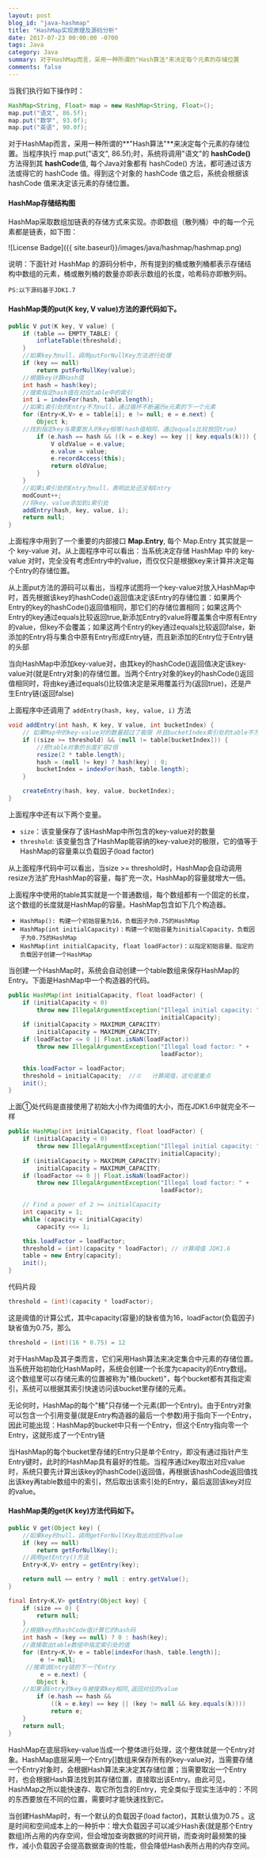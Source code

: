 ```yaml
---
layout: post
blog_id: "java-hashmap"
title: "HashMap实现原理及源码分析"
date: 2017-07-23 00:00:00 -0700
tags: Java
category: Java
summary: 对于HashMap而言，采用一种所谓的"Hash算法"来决定每个元素的存储位置
comments: false
---
```


当我们执行如下操作时：

```java
HashMap<String, Float> map = new HashMap<String, Float>();
map.put("语文", 86.5f);
map.put("数学", 93.0f);
map.put("英语", 90.0f);
```

对于HashMap而言，采用一种所谓的**"Hash算法"**来决定每个元素的存储位置。当程序执行 map.put("语文", 86.5f);时，系统将调用"语文"的 **hashCode()** 方法得到其 **hashCode**值, 每个Java对象都有 hashCode() 方法，都可通过该方法或得它的 hashCode 值。得到这个对象的 hashCode 值之后，系统会根据该 hashCode 值来决定该元素的存储位置。

#### HashMap存储结构图

HashMap采取数组加链表的存储方式来实现。亦即数组（散列桶）中的每一个元素都是链表，如下图：

![License Badge]({{ site.baseurl}}/images/java/hashmap/hashmap.png)

说明：下面针对 HashMap 的源码分析中，所有提到的桶或散列桶都表示存储结构中数组的元素，桶或散列桶的数量亦即表示数组的长度，哈希码亦即散列码。 

`PS:以下源码基于JDK1.7`

#### HashMap类的put(K key, V value)方法的源代码如下。

```java
public V put(K key, V value) {
    if (table == EMPTY_TABLE) {
        inflateTable(threshold);
    }
    //如果key为null，调用putForNullKey方法进行处理
    if (key == null)
        return putForNullKey(value);
    //根据key计算Hash值
    int hash = hash(key);
    //搜索指定hash值在对应table中的索引
    int i = indexFor(hash, table.length);
    //如果i索引处的Entry不为null，通过循环不断遍历e元素的下一个元素
    for (Entry<K,V> e = table[i]; e != null; e = e.next) {
        Object k;
	//找到指定key与需要放入的key相等(hash值相同，通过equals比较放回true)
        if (e.hash == hash && ((k = e.key) == key || key.equals(k))) {
            V oldValue = e.value;
            e.value = value;
            e.recordAccess(this);
            return oldValue;
        }
    }
    //如果i索引处的Entry为null，表明此处还没有Entry
    modCount++;
    //将key、value添加到i索引处
    addEntry(hash, key, value, i);
    return null;
}
```

上面程序中用到了一个重要的内部接口 **Map.Entry**, 每个 Map.Entry 其实就是一个 key-value 对。从上面程序中可以看出：当系统决定存储 HashMap 中的 key-value 对时，完全没有考虑Entry中的value，而仅仅只是根据key来计算并决定每个Entry的存储位置。

从上面put方法的源码可以看出，当程序试图将一个key-value对放入HashMap中时，首先根据该key的hashCode()返回值决定该Entry的存储位置：如果两个Entry的key的hashCode()返回值相同，那它们的存储位置相同；如果这两个Entry的key通过equals比较返回true,新添加Entry的value将覆盖集合中原有Entry的value，但key不会覆盖；如果这两个Entry的key通过equals比较返回false，新添加的Entry将与集合中原有Entry形成Entry链，而且新添加的Entry位于Entry链的头部

当向HashMap中添加key-value对，由其key的hashCode()返回值决定该key-value对(就是Entry对象)的存储位置。当两个Entry对象的key的hashCode()返回值相同时，将由key通过equals()比较值决定是采用覆盖行为(返回true)，还是产生Entry链(返回false)

上面程序中还调用了 `addEntry(hash, key, value, i)` 方法

```java
void addEntry(int hash, K key, V value, int bucketIndex) {
	// 如果Map中的key-value对的数量超过了极限 并且bucketIndex索引处的table不为null
	if ((size >= threshold) && (null != table[bucketIndex])) {
		//把table对象的长度扩容2倍
		resize(2 * table.length);
		hash = (null != key) ? hash(key) : 0;
		bucketIndex = indexFor(hash, table.length);
	}

	createEntry(hash, key, value, bucketIndex);
}
```

上面程序中还有以下两个变量。

+ `size`：该变量保存了该HashMap中所包含的key-value对的数量
+ `threshold`: 该变量包含了HashMap能容纳的key-value对的极限，它的值等于HashMap的容量乘以负载因子(load factor)

从上面程序代码中可以看出，当size >= threshold时，HashMap会自动调用resize方法扩充HashMap的容量，每扩充一次，HashMap的容量就增大一倍。

上面程序中使用的table其实就是一个普通数组，每个数组都有一个固定的长度，这个数组的长度就是HashMap的容量。HashMap包含如下几个构造器。

+ `HashMap(): 构建一个初始容量为16，负载因子为0.75的HashMap`
+ `HashMap(int initialCapacity)：构建一个初始容量为initialCapacity，负载因子为0.75的HashMap`
+ `HashMap(int initialCapacity, float loadFactor)：以指定初始容量、指定的负载因子创建一个HashMap`

当创建一个HashMap时，系统会自动创建一个table数组来保存HashMap的Entry。下面是HashMap中一个构造器的代码。

```java
public HashMap(int initialCapacity, float loadFactor) {
    if (initialCapacity < 0)
        throw new IllegalArgumentException("Illegal initial capacity: " +
                                           initialCapacity);
    if (initialCapacity > MAXIMUM_CAPACITY)
        initialCapacity = MAXIMUM_CAPACITY;
    if (loadFactor <= 0 || Float.isNaN(loadFactor))
        throw new IllegalArgumentException("Illegal load factor: " +
                                           loadFactor);

    this.loadFactor = loadFactor;
    threshold = initialCapacity;  //①   计算阈值，这句是重点
    init();
}
```

上面①处代码是直接使用了初始大小作为阈值的大小，而在JDK1.6中就完全不一样

```java
public HashMap(int initialCapacity, float loadFactor) {
    if (initialCapacity < 0)
        throw new IllegalArgumentException("Illegal initial capacity: " +
                                           initialCapacity);
    if (initialCapacity > MAXIMUM_CAPACITY)
        initialCapacity = MAXIMUM_CAPACITY;
    if (loadFactor <= 0 || Float.isNaN(loadFactor))
        throw new IllegalArgumentException("Illegal load factor: " +
                                           loadFactor);

    // Find a power of 2 >= initialCapacity
    int capacity = 1;
    while (capacity < initialCapacity)
        capacity <<= 1;

    this.loadFactor = loadFactor;
    threshold = (int)(capacity * loadFactor); // 计算阈值 JDK1.6
    table = new Entry[capacity];
    init();
}
```

代码片段 

```java
threshold = (int)(capacity * loadFactor);
```

这是阈值的计算公式，其中capacity(容量)的缺省值为16，loadFactor(负载因子)缺省值为0.75，那么

```java
threshold = (int)(16 * 0.75) = 12
```

对于HashMap及其子类而言，它们采用Hash算法来决定集合中元素的存储位置。当系统开始初始化HashMap时，系统会创建一个长度为capacity的Entry数组。这个数组里可以存储元素的位置被称为"桶(bucket)"，每个bucket都有其指定索引，系统可以根据其索引快速访问该bucket里存储的元素。

无论何时，HashMap的每个"桶"只存储一个元素(即一个Entry)。由于Entry对象可以包含一个引用变量(就是Entry构造器的最后一个参数)用于指向下一个Entry，因此可能出现：HashMap的bucket中只有一个Entry，但这个Entry指向零一个Entry，这就形成了一个Entry链

当HashMap的每个bucket里存储的Entry只是单个Entry，即没有通过指针产生Entry键时，此时的HashMap具有最好的性能。当程序通过key取出对应value时，系统只要先计算出该key的hashCode()返回值，再根据该hashCode返回值找出该key再table数组中的索引，然后取出该索引处的Entry，最后返回该key对应的value。

#### HashMap类的get(K key)方法代码如下。

```java
public V get(Object key) {
    //如果key时null，调用getForNullKey取出对应的value
    if (key == null)
        return getForNullKey();
    //调用getEntry()方法
    Entry<K,V> entry = getEntry(key);

    return null == entry ? null : entry.getValue();
}

final Entry<K,V> getEntry(Object key) {
    if (size == 0) {
        return null;
    }
    //根据key的hashCode值计算它的hash码
    int hash = (key == null) ? 0 : hash(key);
    //直接取出table数组中指定索引处的值
    for (Entry<K,V> e = table[indexFor(hash, table.length)];
         e != null;
	 //搜索该Entry链的下一个Entry
         e = e.next) {
        Object k;
	//如果该Entry的key与被搜索key相同,返回对应的value
        if (e.hash == hash &&
            ((k = e.key) == key || (key != null && key.equals(k))))
            return e;
    }
    return null;
}
```

HashMap在底层将key-value当成一个整体进行处理，这个整体就是一个Entry对象。HashMap底层采用一个Entry[]数组来保存所有的key-value对，当需要存储一个Entry对象时，会根据Hash算法来决定其存储位置；当需要取出一个Entry时，也会根据Hash算法找到其存储位置，直接取出该Entry。由此可见，HashMap之所以能快速存、取它所包含的Entry，完全类似于现实生活中的：不同的东西要放在不同的位置，需要时才能快速找到它。

当创建HashMap时，有一个默认的负载因子(load factor)，其默认值为0.75 。这是时间和空间成本上的一种折中：增大负载因子可以减少Hash表(就是那个Entry数组)所占用的内存空间，但会增加查询数据的时间开销，而查询时最频繁的操作，减小负载因子会提高数据查询的性能，但会降低Hash表所占用的内存空间。



